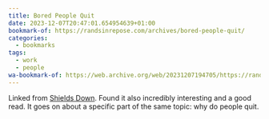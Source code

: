 ```yaml
---
title: Bored People Quit
date: 2023-12-07T20:47:01.654954639+01:00
bookmark-of: https://randsinrepose.com/archives/bored-people-quit/
categories:
  - bookmarks
tags:
  - work
  - people
wa-bookmark-of: https://web.archive.org/web/20231207194705/https://randsinrepose.com/archives/bored-people-quit/
---
```


Linked from [Shields Down](/2023/12/07/shields-down/). Found it also incredibly interesting and a good read. It goes on about a specific part of the same topic: why do people quit.
